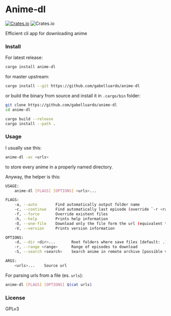 # Anime-dl

[![Crates.io](https://img.shields.io/crates/v/anime-dl?color=orange)](https://crates.io/crates/anime-dl)
![Crates.io](https://img.shields.io/crates/l/anime-dl)

Efficient cli app for downloading anime

### Install

For latest release:

```sh
cargo install anime-dl
```

for master upstream:

```sh
cargo install --git https://github.com/gabelluardo/anime-dl
```


or build the binary from source and install it in `.cargo/bin` folder:

```sh
git clone https://github.com/gabelluardo/anime-dl
cd anime-dl

cargo build --release
cargo install --path .
```

### Usage

I usually use this:
```sh
anime-dl -ac <urls>
```
to store every anime in a properly named directory.

Anyway, the helper is this: 

```sh
USAGE:
    anime-dl [FLAGS] [OPTIONS] <urls>...

FLAGS:
    -a, --auto        Find automatically output folder name
    -c, --continue    Find automatically last episode (override `-r <range>` option)
    -f, --force       Override existent files
    -h, --help        Prints help information
    -O, --one-file    Download only the file form the url (equivalent to `curl -O <url>`)
    -V, --version     Prints version information

OPTIONS:
    -d, --dir <dir>...       Root folders where save files [default: .]
    -r, --range <range>      Range of episodes to download
    -S, --search <search>    Search anime in remote archive [possible values: AW, AS]

ARGS:
    <urls>...    Source url
```

For parsing urls from a file (es. `urls`):

```sh
anime-dl [FLAGS] [OPTIONS] $(cat urls)
```

### License

GPLv3
